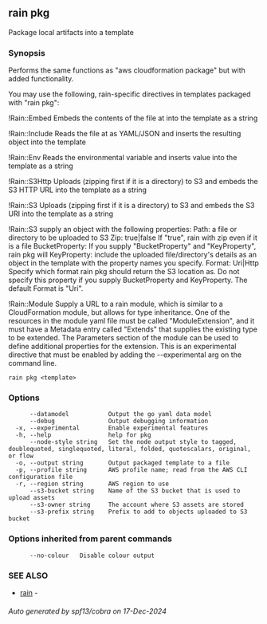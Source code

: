 ## rain pkg

Package local artifacts into a template

### Synopsis

Performs the same functions as "aws cloudformation package" but with added functionality.

You may use the following, rain-specific directives in templates packaged with "rain pkg":

  !Rain::Embed <path>          Embeds the contents of the file at <path> into the template as a string

  !Rain::Include <path>        Reads the file at <path> as YAML/JSON and inserts the resulting object into the template

  !Rain::Env <name>            Reads the <name> environmental variable and inserts value into the template as a string

  !Rain::S3Http <path>         Uploads <path> (zipping first if it is a directory) to S3
                               and embeds the S3 HTTP URL into the template as a string

  !Rain::S3 <path>             Uploads <path> (zipping first if it is a directory) to S3
                               and embeds the S3 URI into the template as a string

  !Rain::S3 <object>           supply an object with the following properties: 
    Path: <path>               a file or directory to be uploaded to S3
    Zip: true|false            If "true", rain with zip <path> even if it is a file
    BucketProperty: <bucket>   If you supply "BucketProperty" and "KeyProperty", rain pkg will
    KeyProperty: <key>         include the uploaded file/directory's details as an object in the template
                               with the property names you specify.
    Format: Uri|Http           Specify which format rain pkg should return the S3 location as.
                               Do not specify this property if you supply BucketProperty and KeyProperty.
                               The default Format is "Uri".

  !Rain::Module <url>          Supply a URL to a rain module, which is similar to a CloudFormation module, 
                               but allows for type inheritance. One of the resources in the module yaml file 
                               must be called "ModuleExtension", and it must have a Metadata entry called 
                               "Extends" that supplies the existing type to be extended. The Parameters section 
                               of the module can be used to define additional properties for the extension.
                               This is an experimental directive that must be enabled by adding the 
                               --experimental arg on the command line.


```
rain pkg <template>
```

### Options

```
      --datamodel           Output the go yaml data model
      --debug               Output debugging information
  -x, --experimental        Enable experimental features
  -h, --help                help for pkg
      --node-style string   Set the node output style to tagged, doublequoted, singlequoted, literal, folded, quotescalars, original, or flow
  -o, --output string       Output packaged template to a file
  -p, --profile string      AWS profile name; read from the AWS CLI configuration file
  -r, --region string       AWS region to use
      --s3-bucket string    Name of the S3 bucket that is used to upload assets
      --s3-owner string     The account where S3 assets are stored
      --s3-prefix string    Prefix to add to objects uploaded to S3 bucket
```

### Options inherited from parent commands

```
      --no-colour   Disable colour output
```

### SEE ALSO

* [rain](index.md)	 - 

###### Auto generated by spf13/cobra on 17-Dec-2024
